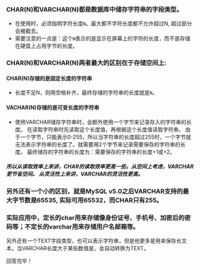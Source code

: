 ### CHAR(N)和VARCHAR(N)都是数据库中储存字符串的字段类型。

- 在使用时，必须指明字符长度`N`。最大都不字符长度都不允许超过N, 超过部分会被截去。
- 需要注意的一点是：这个`N`表示的是显示在屏幕上的字符的长度，而不是存储在硬盘上占用字节的长度。


### CHAR(N)和VARCHAR(N)两者最大的区别在于存储空间上:
#### CHAR(N)存储的是固定长度的字符串
+ 长度不足N，则用空格补齐，最终存储的字符串的长度就是`N`。

#### VACHAR(N)存储的是可变长度的字符串
+ 使用VARCHAR储存字符串时，会额外使用一个字节来记录存入的字符串的长度。
在读取字符串时先读取这个长度值，再根据这个长度值读取字符串。
由于一个字节，只能表示0-255，所以当字符串的长度超过255时，一个字节就无法表示字符串的长度了。就需要用2个字节来记录需要保存的字符串的长度。 最终储存的字符串的长度为：需要保存的字符串的长度+1或+2。

##### 所以从读取效率上来讲，CHAR的读取效率更高一些。从空间上考虑，VARCHAR更节省空间。 从灵活性上来讲，VARCHAR的灵活性更高。

### 另外还有一个小的区别，就是MySQL v5.0之后VARCHAR支持的最大字节数是65535, 实际可用65532，而CHAR只有255。


### 实际应用中，定长的char用来存储像身份证号、手机号、加密后的密码等；不定长的varchar用来存储用户名邮箱等。

另外还有一个TEXT字段类型，也可以表示字符串，但是他更多是用来保存长文本。当VARCHAR长度大于某些数值是，会自动转换为TEXT。

回答完毕！
